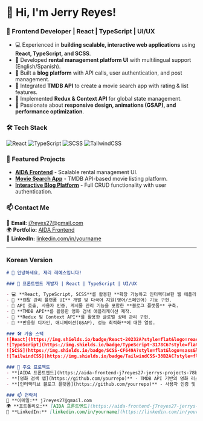 # 👋 Hi, I'm Jerry Reyes!

### 🚀 Frontend Developer | React | TypeScript | UI/UX

- 💻 Experienced in **building scalable, interactive web applications** using **React, TypeScript, and SCSS**.
- 🔹 Developed **rental management platform UI** with multilingual support (English/Spanish).
- 🔹 Built a **blog platform** with API calls, user authentication, and post management.
- 🔹 Integrated **TMDB API** to create a movie search app with rating & list features.
- 🔹 Implemented **Redux & Context API** for global state management.
- 🎨 Passionate about **responsive design, animations (GSAP), and performance optimization**.

### 🛠 Tech Stack
![React](https://img.shields.io/badge/React-20232A?style=flat&logo=react&logoColor=61DAFB)
![TypeScript](https://img.shields.io/badge/TypeScript-3178C6?style=flat&logo=typescript&logoColor=white)
![SCSS](https://img.shields.io/badge/SCSS-CF649A?style=flat&logo=sass&logoColor=white)
![TailwindCSS](https://img.shields.io/badge/TailwindCSS-38B2AC?style=flat&logo=tailwind-css&logoColor=white)

### 📌 Featured Projects
- **[AIDA Frontend](https://aida-frontend-j7reyes27-jerrys-projects-78bb1135.vercel.app/)** - Scalable rental management UI.
- **[Movie Search App](https://github.com/yourrepo)** - TMDB API-based movie listing platform.
- **[Interactive Blog Platform](https://github.com/yourrepo)** - Full CRUD functionality with user authentication.

### 📫 Contact Me
📩 **Email:** j7reyes27@gmail.com  
🌍 **Portfolio:** [AIDA Frontend](https://aida-frontend-j7reyes27-jerrys-projects-78bb1135.vercel.app/)  
💼 **LinkedIn:** [linkedin.com/in/yourname](https://linkedin.com/in/yourname)  

---

### **Korean Version**  

```md
# 👋 안녕하세요, 제리 레예스입니다!

### 🚀 프론트엔드 개발자 | React | TypeScript | UI/UX

- 💻 **React, TypeScript, SCSS**를 활용한 **확장 가능하고 인터랙티브한 웹 애플리케이션** 개발 경험.
- 🔹 **렌탈 관리 플랫폼 UI** 개발 및 다국어 지원(영어/스페인어) 기능 구현.
- 🔹 API 호출, 사용자 인증, 게시물 관리 기능을 포함한 **블로그 플랫폼** 구축.
- 🔹 **TMDB API**를 활용한 영화 검색 애플리케이션 제작.
- 🔹 **Redux 및 Context API**를 활용한 글로벌 상태 관리 구현.
- 🎨 **반응형 디자인, 애니메이션(GSAP), 성능 최적화**에 대한 열정.

### 🛠 기술 스택
![React](https://img.shields.io/badge/React-20232A?style=flat&logo=react&logoColor=61DAFB)
![TypeScript](https://img.shields.io/badge/TypeScript-3178C6?style=flat&logo=typescript&logoColor=white)
![SCSS](https://img.shields.io/badge/SCSS-CF649A?style=flat&logo=sass&logoColor=white)
![TailwindCSS](https://img.shields.io/badge/TailwindCSS-38B2AC?style=flat&logo=tailwind-css&logoColor=white)

### 📌 주요 프로젝트
- **[AIDA 프론트엔드](https://aida-frontend-j7reyes27-jerrys-projects-78bb1135.vercel.app/)** - 확장 가능한 렌탈 관리 UI.
- **[영화 검색 앱](https://github.com/yourrepo)** - TMDB API 기반의 영화 리스트 플랫폼.
- **[인터랙티브 블로그 플랫폼](https://github.com/yourrepo)** - 사용자 인증 및 CRUD 기능 포함.

### 📫 연락처
📩 **이메일:** j7reyes27@gmail.com  
🌍 **포트폴리오:** [AIDA 프론트엔드](https://aida-frontend-j7reyes27-jerrys-projects-78bb1135.vercel.app/)  
💼 **LinkedIn:** [linkedin.com/in/yourname](https://linkedin.com/in/yourname)  
